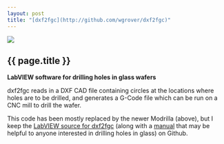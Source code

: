 ```yaml
---
layout: post
title: "[dxf2fgc](http://github.com/wgrover/dxf2fgc)"
---
```


[![](../images/dxf2fgc.png)](http://github.com/wgrover/dxf2fgc)

{{ page.title }}
----------------

**LabVIEW software for drilling holes in glass wafers**

dxf2fgc reads in a DXF CAD file containing circles at the locations where holes are to be drilled, and generates a G-Code file which can be run on a CNC mill to drill the wafer.

This code has been mostly replaced by the newer Modrilla (above), but I keep the [LabVIEW source for dxf2fgc](http://github.com/wgrover/dxf2fgc) (along with a [manual](http://github.com/wgrover/dxf2fgc/raw/master/dxf2fgc.pdf) that may be helpful to anyone interested in drilling holes in glass) on Github.